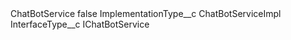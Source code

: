 <?xml version="1.0" encoding="UTF-8"?>
<CustomMetadata xmlns="http://soap.sforce.com/2006/04/metadata" xmlns:xsi="http://www.w3.org/2001/XMLSchema-instance" xmlns:xsd="http://www.w3.org/2001/XMLSchema">
    <label>ChatBotService</label>
    <protected>false</protected>
    <values>
        <field>ImplementationType__c</field>
        <value xsi:type="xsd:string">ChatBotServiceImpl</value>
    </values>
    <values>
        <field>InterfaceType__c</field>
        <value xsi:type="xsd:string">IChatBotService</value>
    </values>
</CustomMetadata>

